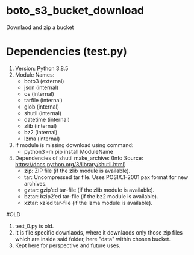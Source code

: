 # boto_s3_bucket_download
Downlaod and zip a bucket

# Dependencies (test.py)
1. Version: Python 3.8.5
2. Module Names:
   * boto3 (external)
   * json (internal)
   * os (internal)
   * tarfile (internal)
   * glob (internal)
   * shutil (internal)
   * datetime (internal)
   * zlib (internal)
   * bz2 (internal)
   * lzma (internal)
3. If module is missing download using command:
   * python3 -m pip install ModuleName
4. Dependencies of shutil make_archive: (Info Source: https://docs.python.org/3/library/shutil.html)
   * zip: ZIP file (if the zlib module is available).
   * tar: Uncompressed tar file. Uses POSIX.1-2001 pax format for new archives.
   * gztar: gzip’ed tar-file (if the zlib module is available).
   * bztar: bzip2’ed tar-file (if the bz2 module is available).
   * xztar: xz’ed tar-file (if the lzma module is available).

#OLD
1. test_0.py is old.
2. It is file specific downlaods, where it downlaods only those zip files which are inside said folder, here "data" within chosen bucket.
3. Kept here for perspective and future uses.
